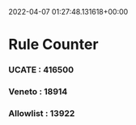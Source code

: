 2022-04-07 01:27:48.131618+00:00
# Rule Counter 
 ### UCATE : 416500

 ### Veneto : 18914

 ### Allowlist : 13922